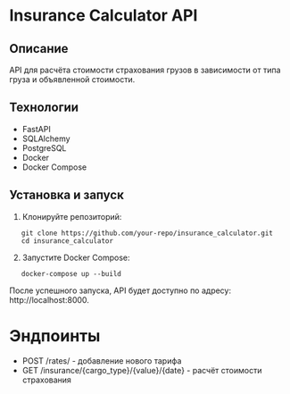 # Insurance Calculator API

## Описание

API для расчёта стоимости страхования грузов в зависимости от типа груза и объявленной стоимости.

## Технологии

- FastAPI
- SQLAlchemy
- PostgreSQL
- Docker
- Docker Compose

## Установка и запуск

1. Клонируйте репозиторий:
```
   git clone https://github.com/your-repo/insurance_calculator.git
   cd insurance_calculator
```

2. Запустите Docker Compose:
```
   docker-compose up --build
```

После успешного запуска, API будет доступно по адресу: http://localhost:8000.

# Эндпоинты

- POST /rates/ - добавление нового тарифа
- GET /insurance/{cargo_type}/{value}/{date} - расчёт стоимости страхования